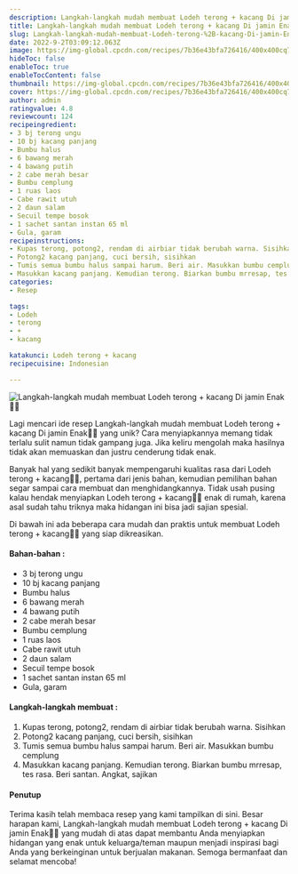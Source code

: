 ```yaml
---
description: Langkah-langkah mudah membuat Lodeh terong + kacang Di jamin Enak"
title: Langkah-langkah mudah membuat Lodeh terong + kacang Di jamin Enak
slug: Langkah-langkah-mudah-membuat-Lodeh-terong-%2B-kacang-Di-jamin-Enak
date: 2022-9-2T03:09:12.063Z
image: https://img-global.cpcdn.com/recipes/7b36e43bfa726416/400x400cq70/photo.jpg
hideToc: false
enableToc: true
enableTocContent: false
thumbnail: https://img-global.cpcdn.com/recipes/7b36e43bfa726416/400x400cq70/photo.jpg
cover: https://img-global.cpcdn.com/recipes/7b36e43bfa726416/400x400cq70/photo.jpg
author: admin
ratingvalue: 4.8
reviewcount: 124
recipeingredient:
- 3 bj terong ungu
- 10 bj kacang panjang
- Bumbu halus
- 6 bawang merah
- 4 bawang putih
- 2 cabe merah besar
- Bumbu cemplung
- 1 ruas laos
- Cabe rawit utuh
- 2 daun salam
- Secuil tempe bosok
- 1 sachet santan instan 65 ml
- Gula, garam
recipeinstructions:
- Kupas terong, potong2, rendam di airbiar tidak berubah warna. Sisihkan
- Potong2 kacang panjang, cuci bersih, sisihkan
- Tumis semua bumbu halus sampai harum. Beri air. Masukkan bumbu cemplung
- Masukkan kacang panjang. Kemudian terong. Biarkan bumbu mrresap, tes rasa. Beri santan. Angkat, sajikan
categories:
- Resep

tags:
- Lodeh
- terong
- +
- kacang

katakunci: Lodeh terong + kacang
recipecuisine: Indonesian

---
```


![Langkah-langkah mudah membuat Lodeh terong + kacang Di jamin Enak👩‍🍳](https://img-global.cpcdn.com/recipes/7b36e43bfa726416/400x400cq70/photo.jpg)

Lagi mencari ide resep Langkah-langkah mudah membuat Lodeh terong + kacang Di jamin Enak👩‍🍳 yang unik? Cara menyiapkannya memang tidak terlalu sulit namun tidak gampang juga. Jika keliru mengolah maka hasilnya tidak akan memuaskan dan justru cenderung tidak enak.

Banyak hal yang sedikit banyak mempengaruhi kualitas rasa dari Lodeh terong + kacang👩‍🍳, pertama dari jenis bahan, kemudian pemilihan bahan segar sampai cara membuat dan menghidangkannya. Tidak usah pusing kalau hendak menyiapkan Lodeh terong + kacang👩‍🍳 enak di rumah, karena asal sudah tahu triknya maka hidangan ini bisa jadi sajian spesial.

Di bawah ini ada beberapa cara mudah dan praktis untuk membuat Lodeh terong + kacang👩‍🍳 yang siap dikreasikan.

<!--inarticleads1-->

#### Bahan-bahan :

- 3 bj terong ungu
- 10 bj kacang panjang
- Bumbu halus
- 6 bawang merah
- 4 bawang putih
- 2 cabe merah besar
- Bumbu cemplung
- 1 ruas laos
- Cabe rawit utuh
- 2 daun salam
- Secuil tempe bosok
- 1 sachet santan instan 65 ml
- Gula, garam

<!--inarticleads2-->

#### Langkah-langkah membuat :

1. Kupas terong, potong2, rendam di airbiar tidak berubah warna. Sisihkan
1. Potong2 kacang panjang, cuci bersih, sisihkan
1. Tumis semua bumbu halus sampai harum. Beri air. Masukkan bumbu cemplung
1. Masukkan kacang panjang. Kemudian terong. Biarkan bumbu mrresap, tes rasa. Beri santan. Angkat, sajikan

#### Penutup

Terima kasih telah membaca resep yang kami tampilkan di sini. Besar harapan kami, Langkah-langkah mudah membuat Lodeh terong + kacang Di jamin Enak👩‍🍳 yang mudah di atas dapat membantu Anda menyiapkan hidangan yang enak untuk keluarga/teman maupun menjadi inspirasi bagi Anda yang berkeinginan untuk berjualan makanan. Semoga bermanfaat dan selamat mencoba!